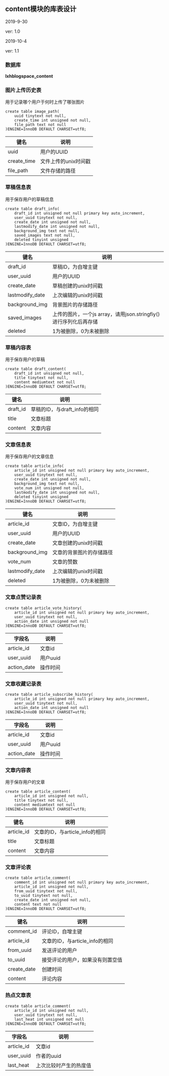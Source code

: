 ## content模块的库表设计

2019-9-30

ver: 1.0

2019-10-4

ver: 1.1

### 数据库

**lxhblogspace_content**

### 图片上传历史表

用于记录哪个用户于何时上传了哪张图片

```mysql
create table image_path(
    uuid tinytext not null,
    create_time int unsigned not null,
    file_path text not null
)ENGINE=InnoDB DEFAULT CHARSET=utf8;
```

| 键名        | 说明                 |
| ----------- | -------------------- |
| uuid        | 用户的UUID           |
| create_time | 文件上传的unix时间戳 |
| file_path   | 文件存储的路径       |

### 草稿信息表

用于保存用户的草稿信息

```mysql
create table draft_info(
    draft_id int unsigned not null primary key auto_increment,
    user_uuid tinytext not null,
    create_date int unsigned not null,
    lastmodify_date int unsigned not null,
    background_img text not null,
    saved_images text not null,
    deleted tinyint unsigned
)ENGINE=InnoDB DEFAULT CHARSET=utf8;
```

| 键名            | 说明                                                         |
| --------------- | ------------------------------------------------------------ |
| draft_id        | 草稿ID，为自增主键                                           |
| user_uuid       | 用户的UUID                                                   |
| create_date     | 草稿创建的unix时间戳                                         |
| lastmodify_date | 上次编辑的unix时间戳                                         |
| background_img  | 背景图片的存储路径                                           |
| saved_images    | 上传的图片，一个js array，请用json.stringfiy()进行序列化后再存储 |
| deleted         | 1为被删除，0为未被删除                                       |

### 草稿内容表

用于保存用户的草稿

```mysql
create table draft_content(
    draft_id int unsigned not null,
    title tinytext not null,
    content mediumtext not null
)ENGINE=InnoDB DEFAULT CHARSET=utf8;
```

| 键名     | 说明                         |
| -------- | ---------------------------- |
| draft_id | 草稿的ID，与draft_info的相同 |
| title    | 文章标题                     |
| content  | 文章内容                     |

### 文章信息表

用于保存用户的文章信息

```mysql
create table article_info(
    article_id int unsigned not null primary key auto_increment,
    user_uuid tinytext not null,
    create_date int unsigned not null,
    background_img text not null,
    vote_num int unsigned not null,
    lastmodify_date int unsigned not null,
    deleted tinyint unsigned
)ENGINE=InnoDB DEFAULT CHARSET=utf8;
```

| 键名            | 说明                     |
| --------------- | ------------------------ |
| article_id      | 文章ID，为自增主键       |
| user_uuid       | 用户的UUID               |
| create_date     | 文章创建的unix时间戳     |
| background_img  | 文章的背景图片的存储路径 |
| vote_num        | 文章的赞数               |
| lastmodify_date | 上次编辑的unix时间戳     |
| deleted         | 1为被删除，0为未被删除   |

### 文章点赞记录表

```mysql
create table article_vote_history(
    article_id int unsigned not null primary key auto_increment,
    user_uuid tinytext not null,
    action_date int unsigned not null
)ENGINE=InnoDB DEFAULT CHARSET=utf8;
```

| 字段名      | 说明     |
| ----------- | -------- |
| article_id  | 文章id   |
| user_uuid   | 用户uuid |
| action_date | 操作时间 |

### 文章收藏记录表

```mysql
create table article_subscribe_history(
    article_id int unsigned not null primary key auto_increment,
    user_uuid tinytext not null,
    action_date int unsigned not null
)ENGINE=InnoDB DEFAULT CHARSET=utf8;
```

| 字段名      | 说明     |
| ----------- | -------- |
| article_id  | 文章id   |
| user_uuid   | 用户uuid |
| action_date | 操作时间 |


### 文章内容表

用于保存用户的文章

```mysql
create table article_content(
    article_id int unsigned not null,
    title tinytext not null,
    content mediumtext not null
)ENGINE=InnoDB DEFAULT CHARSET=utf8;
```

| 键名       | 说明                           |
| ---------- | ------------------------------ |
| article_id | 文章的ID，与article_info的相同 |
| title      | 文章标题                       |
| content    | 文章内容                       |

### 文章评论表

```mysql
create table article_comment(
    comment_id int unsigned not null primary key auto_increment,
    article_id int unsigned not null,
    from_uuid tinytext not null,
    to_uuid tinytext not null,
    create_date int unsigned not null,
    content text not null
)ENGINE=InnoDB DEFAULT CHARSET=utf8;
```

| 键名        | 说明                             |
| ----------- | -------------------------------- |
| comment_id  | 评论ID，自增主键                 |
| article_id  | 文章的ID，与article_info的相同   |
| from_uuid   | 发送评论的用户                   |
| to_uuid     | 接受评论的用户，如果没有则置空值 |
| create_date | 创建时间                         |
| content     | 评论内容                         |



### 热点文章表

```mysql
create table article_comment(
    article_id int unsigned not null,
    user_uuid tinytext not null,
    last_heat int unsigned not null
)ENGINE=InnoDB DEFAULT CHARSET=utf8;
```

| 字段名     | 说明                   |
| ---------- | ---------------------- |
| article_id | 文章id                 |
| user_uuid  | 作者的uuid             |
| last_heat  | 上次比较时产生的热度值 |

